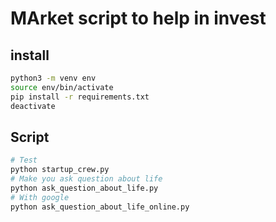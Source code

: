 # MArket script to help in invest

## install

```bash 
python3 -m venv env
source env/bin/activate
pip install -r requirements.txt
deactivate
```

## Script

```bash
# Test
python startup_crew.py 
# Make you ask question about life
python ask_question_about_life.py
# With google
python ask_question_about_life_online.py
```